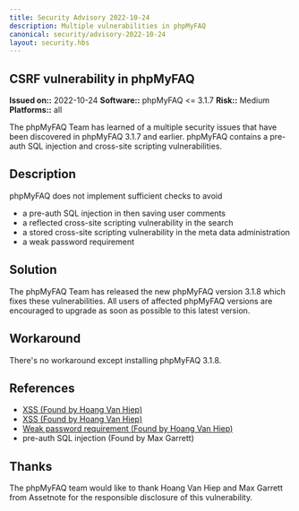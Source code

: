```yaml
---
title: Security Advisory 2022-10-24
description: Multiple vulnerabilities in phpMyFAQ
canonical: security/advisory-2022-10-24
layout: security.hbs
---
```


## CSRF vulnerability in phpMyFAQ

  **Issued on::** 2022-10-24
  **Software::** phpMyFAQ <= 3.1.7
  **Risk::** Medium
  **Platforms::** all

The phpMyFAQ Team has learned of a multiple security issues that have been discovered in phpMyFAQ 3.1.7 and
  earlier. phpMyFAQ contains a pre-auth SQL injection and cross-site scripting vulnerabilities.

## Description
phpMyFAQ does not implement sufficient checks to avoid

<ul>
  <li>a pre-auth SQL injection in then saving user comments</li>
  <li>a reflected cross-site scripting vulnerability in the search</li>
  <li>a stored cross-site scripting vulnerability in the meta data administration</li>
  <li>a weak password requirement</li>
</ul>

## Solution
The phpMyFAQ Team has released the new phpMyFAQ version 3.1.8 which fixes these vulnerabilities. All
  users of affected phpMyFAQ versions are encouraged to upgrade as soon as possible to this latest version.

## Workaround
There's no workaround except installing phpMyFAQ 3.1.8.

## References
<ul>
  <li><a target="_blank" href="https://huntr.dev/bounties/613143a1-8e51-449a-b214-12458308835d/">XSS (Found by Hoang Van Hiep)</a></li>
  <li><a target="_blank" href="https://huntr.dev/bounties/d9666520-4ff5-43bb-aacf-50c8e5570983/">XSS (Found by Hoang Van Hiep)</a></li>
  <li><a target="_blank" href="https://huntr.dev/bounties/f4711d7f-1368-48ab-9bef-45f32e356c47/">Weak password requirement (Found by Hoang Van Hiep)</a></li>
  <li>pre-auth SQL injection (Found by Max Garrett)</li>

</ul>

## Thanks
The phpMyFAQ team would like to thank Hoang Van Hiep and Max Garrett from Assetnote for the responsible disclosure of this vulnerability.
